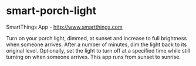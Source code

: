 # smart-porch-light
SmartThings App - http://www.smartthings.com

Turn on your porch light, dimmed, at sunset and increase to full brightness when someone arrives. After a number of minutes, dim the light back to its original level. Optionally, set the light to turn off at a specified time while still turning on when someone arrives. This app runs from sunset to sunrise.

